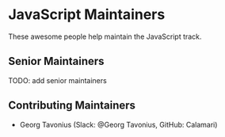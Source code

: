 # JavaScript Maintainers

These awesome people help maintain the JavaScript track.

## Senior Maintainers

TODO: add senior maintainers

## Contributing Maintainers

- Georg Tavonius (Slack: @Georg Tavonius, GitHub: Calamari)
